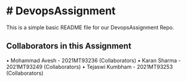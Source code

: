 <h1># DevopsAssignment</h1>

This is a simple basic README file for our DevopsAssignment Repo.

<h2>Collaborators in this Assignment</h2>
•	Mohammad Avesh   - 2021MT93236 (Collaborators)
•	Karan Sharma 	        - 2021MT93249 (Collaborators)
•	Tejaswi Kumbham    - 2021MT93253 (Collaborators)



